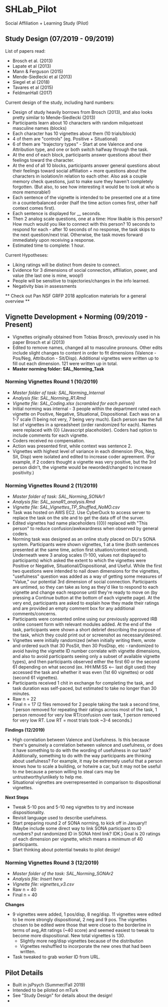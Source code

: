 # SHLab_Pilot
Social Affiliation + Learning Study (Pilot)

## Study Design (07/2019 - 09/2019)
List of papers read:
- Brosch et al. (2013)
- Lapate et al (2013)
- Mann & Ferguson (2015)
- Mende-Siedlecki et al (2013)
- Siegel et al (2018)
- Tavares et al (2015)
- FeldmanHall (2017)

Current design of the study, including hard numbers:
- Design of study heavily borrows from Brosch (2013), and also looks pretty similar to Mende-Siedlecki (2013)
- Participants learn about 10 characters with random milquetoast masculine names (blocks)
- Each character has 10 vignettes about them (10 trials/block)
- 4 of them are "controls" (eg. Positive + Situational)
- 6 of them are "trajectory types" - Start at one Valence and one Attribution type, and one or both switch halfway through the task.
- At the end of each block, participants answer questions about their feelings toward the character.
- At the end of all 10 blocks, participants answer general questions about their feelings toward social affiliation + more questions about the characters in isolation/in relation to each other. Also ask a couple memory check questions, just to make sure they haven't completely forgotten. (But also, to see how interesting it would be to look at who is more memorable!)
- Each sentence of the vignette is intended to be presented one at a time in a counterbalanced order (half the time action comes first, other half context comes first).
- Each sentence is displayed for __ seconds.
- Then 2 analog scale questions, one at a time: How likable is this person? How much would you like to connect with this person? 10 seconds to respond for each - after 10 seconds of no response, the task skips to the next question/next trial. Otherwise, the task moves forward immediately upon receiving a response.
- Estimated time to complete: 1 hour.

Current Hypotheses:
- Liking ratings will be distinct from desire to connect.
- Evidence for 3 dimensions of social connection, affiliation, power, and value (the last one is mine, woop!)
- People will be sensitive to trajectories/changes in the info learned.
- Negativity bias in assessments


** Check out Pan NSF GRFP 2018 application materials for a general overview **

## Vignette Development + Norming (09/2019 - Present)
- Vignettes originally obtained from Tobias Brosch, previously used in his paper Brosch et al (2013)
- Edited to remove names, changed all to masculine pronouns. Other edits include slight changes to content in order to fit dimensions (Valence - Pos/Neg, Attribution - Sit/Disp). Additional vignettes were written up to fill out each dimension. 121 were written up in total.
- **Master norming folder: SAL_Norming_Task**

### Norming Vignettes Round 1 (10/2019)
- *Master folder of task: SAL_Norming_Internal*
- *Analysis file: SAL_Norming_R1.Rmd*
- *Vignette file: SAL_Coding.xlsx (scrambled for each person)*
- Initial norming was internal - 3 people within the department rated each vignette on Positive, Negative, Situational, Dispositional. Each was on a 1-7 scale (1 being not very, 7 being very much). Each person saw the full list of vignettes in a spreadsheet (order randomized for each). Names were replaced with {0} (Javascript placeholder). Coders had option to include comments for each vignette.
- Coders received no compensation.
- Action was presented first, while context was sentence 2.
- Vignettes with highest level of variance in each dimension (Pos, Neg, Sit, Disp) were isolated and edited to increase coder agreement. (For example, if 2 coders thought a vignette was very positive, but the 3rd person didn't, the vignette would be reworded/changed to increase positivity.)

### Norming Vignettes Round 2 (11/2019)
- *Master folder of task: SAL_Norming_SONAr1*
- *Analysis file: SAL_sonaR1_analysis.Rmd*
- *Vignette file: SAL_Vignettes_TP_Shuffled_NoMO.csv*
- Task was hosted on AWS EC2. Use CyberDuck to access server to replace the task on the site and to get the data off of the surver.
- Edited vignettes had name placeholders ({0}) replaced with "This person" to reduce confusion/awkwardness when observed by general coders.
- Norming task was designed as an online study placed on DU's SONA system. Participants were shown vignettes, 1 at a time (both sentences presented at the same time, action first situation/context second). Underneath were 3 analog scales (1-100, values not displayed to participants) which asked the extent to which the vignettes were Positive or Negative, Situational/Dispositional, and Useful. While the first two questions were intended to nail down dimensions for the vignettes, "usefulness" question was added as a way of getting some measures of "Value," our potential 3rd dimension of social connection. Participants are untimed, so they can take as long as they'd like to respond to each vignette and change each response until they're ready to move on (by pressing a Continue button at the bottom of each vignette page). At the very end, participants are asked to explain how they made their ratings and are provided an empty comment box for any additional comments/concerns.
- Participants were consented online using our previously approved IRB online consent form with relevant modules added. At the end of the task, participants were shown a short debrief describing the purpose of the task, which they could print out or screenshot as necessary/desired.
- Vignettes were initially randomized (when initially writing them, wrote and ordered such that 30 PosSit, then 30 PosDisp, etc - randomized to avoid having the vignette ID number correlate with vignette dimensions, and also to avoid participants seeing only a subset of available vignette types), and then participants observed either the first 60 or the second 61 depending on what second (ex. HH:MM:SS <-- last digit used) they accessed the task and whether it was even (1st 60 vignettes) or odd (second 61 vignettes).
- Participants received 1 chit in exchange for completing the task, and task duration was self-paced, but estimated to take no longer than 30 minutes.
- Raw n = 22
- Final n = 17 (2 files removed for 2 people taking the task a second time, 1 person removed for repeating their ratings across most of the task, 1 person removed for very low RT/confusion over task, 1 person removed for very low RT. Low RT = most trials took ~3-4 seconds.)

**Findings (12/2019)** 
- High correlation between Valence and Usefulness. Is this because there's genuinely a correlation between valence and usefulness, or does it have something to do with the wording of usefulness in our task? Additionally, something to do with the way participants are thinking about usefulness? For example, it may be extremely useful that a person knows how to scale a building, or hotwire a car, but it may not be useful to *me* because a person willing to steal cars may be untrustworthy/unlikely to help me. 
- Situational vignettes are overrepresented in comparison to dispositional vignettes.

**Next Steps**
- Tweak 5-10 pos and 5-10 neg vignettes to try and increase dispositionality.
- Revisit language used to describe usefulness. 
- Start preparing round 2 of SONA norming, to kick off in January!! (Maybe include some direct way to link SONA participant to ID numbers? put randomized ID in SONA html link? IDK.) Goal is 20 ratings of each dimension per vignette, which means a minimum of 40 participants.
- Start thinking about potential tweaks to pilot design!

### Norming Vignettes Round 3 (12/2019)
- *Master folder of the task: SAL_Norming_SONAr2*
- *Analysis file: Insert here*
-  *Vignette file: vignettes_v3.csv*
- Raw n = 40
- Final n = 40

**Changes**
- 9 vignettes were added, 1 pos/disp, 8 neg/disp. 11 vignettes were edited to be more strongly dispositional, 2 neg and 9 pos. The vignettes chosen to be edited were those that were close to the borderline in terms of avg_Att ratings (~40 score) and seemed easiest to tweak to become more dispositional. New total vignettes is 130.
    - Slightly more neg/disp vignettes because of the distribution 
    - Vignettes reshuffled to incorporate the new ones that had been written.
- Task tweaked to grab worker ID from URL.


## Pilot Details
- Built in jsPsych (Summer/Fall 2019)
- Intended to be piloted on mTurk
- See "Study Design" for details about the design!
- 


